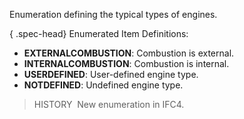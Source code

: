 Enumeration defining the typical types of engines.

{ .spec-head}
Enumerated Item Definitions:

* **EXTERNALCOMBUSTION**: Combustion is external.
* **INTERNALCOMBUSTION**: Combustion is internal.
* **USERDEFINED**: User-defined engine type.
* **NOTDEFINED**: Undefined engine type.

> HISTORY&nbsp; New enumeration in IFC4.
